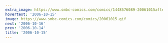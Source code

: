 ```yaml
---
extra_image: https://www.smbc-comics.com/comics/1448576089-20061015after.png
hovertext: '2006-10-15'
image: https://www.smbc-comics.com/comics/20061015.gif
next: '2006-10-16'
prev: '2006-10-14'
title: '2006-10-15'
---
```

